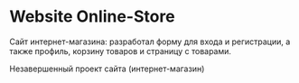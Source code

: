 # Website Online-Store
Сайт интернет-магазина: разработал форму для входа и регистрации, а также профиль, корзину товаров и страницу с товарами.  

Незавершенный проект сайта (интернет-магазин)
